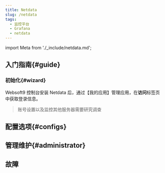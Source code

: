 ```yaml
---
title: Netdata
slug: /netdata
tags:
  - 监控平台
  - Grafana
  - netdata
---
```


import Meta from './_include/netdata.md';

<Meta name="meta" />

## 入门指南{#guide}

### 初始化{#wizard}

Websoft9 控制台安装 Netdata 后，通过【我的应用】管理应用，在**访问**标签页中获取登录信息。  

 > 账号设置以及监控其他服务器需要研究调查


## 配置选项{#configs}


## 管理维护{#administrator}


## 故障